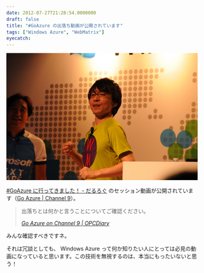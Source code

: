 ```yaml
---
date: 2012-07-27T21:28:54.0000000
draft: false
title: "#GoAzure の出落ち動画が公開されています"
tags: ["Windows Azure", "WebMatrix"]
eyecatch: 
---
```

<p><span itemscope itemtype="http://schema.org/Photograph"><img src="20120629134504.jpg" alt="f:id:daruyanagi:20120629134504j:plain" title="f:id:daruyanagi:20120629134504j:plain" class="hatena-fotolife" itemprop="image"></span></p><p><a href="https://blog.daruyanagi.jp/entry/2012/06/30/211729">#GoAzure &#x306B;&#x884C;&#x3063;&#x3066;&#x304D;&#x307E;&#x3057;&#x305F;&#xFF01; - &#x3060;&#x308B;&#x308D;&#x3050;</a> のセッション動画が公開されています（<a href="http://channel9.msdn.com/Events/Windows-Azure-DevCamps/Go-Azure-2012">Go Azure | Channel 9</a>）。</p>

<blockquote cite="http://opcdiary.net/?p=6981">
<p>出落ちとは何かと言うことについてご確認ください。</p>

<cite><a href="http://opcdiary.net/?p=6981">Go Azure on Channel 9 | OPCDiary</a></cite>
</blockquote>
<p>みんな確認すべきですネ。</p><p>それは冗談としても、 Windows Azure って何か知りたい人にとっては必見の動画になっていると思います。この技術を無視するのは、本当にもったいないと思う！</p>
